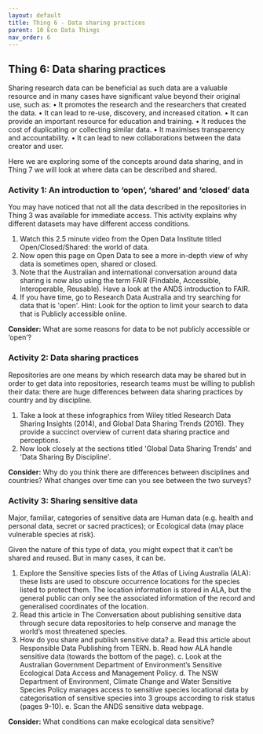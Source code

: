 ```yaml
---
layout: default
title: Thing 6 - Data sharing practices
parent: 10 Eco Data Things
nav_order: 6
---
```


## Thing 6: Data sharing practices
Sharing research data can be beneficial as such data are a valuable resource and in many cases have significant value beyond their original use, such as:
•	It promotes the research and the researchers that created the data.
•	It can lead to re-use, discovery, and increased citation.
•	It can provide an important resource for education and training.
•	It reduces the cost of duplicating or collecting similar data.
•	It maximises transparency and accountability.
•	It can lead to new collaborations between the data creator and user.

Here we are exploring some of the concepts around data sharing, and in Thing 7 we will look at where data can be described and shared.

### Activity 1: An introduction to ‘open’, ‘shared’ and ‘closed’ data
You may have noticed that not all the data described in the repositories in Thing 3 was available for immediate access. This activity explains why different datasets may have different access conditions.

1.	Watch this 2.5 minute video from the Open Data Institute titled Open/Closed/Shared: the world of data.
2.	Now open this page on Open Data to see a more in-depth view of why data is sometimes open, shared or closed.
3.	Note that the Australian and international conversation around data sharing is now also using the term FAIR (Findable, Accessible, Interoperable, Reusable). Have a look at the ANDS introduction to FAIR.
4.	If you have time, go to Research Data Australia and try searching for data that is 'open'. Hint: Look for the option to limit your search to data that is Publicly accessible online.

**Consider:** What are some reasons for data to be not publicly accessible or ‘open’?

### Activity 2: Data sharing practices
Repositories are one means by which research data may be shared but in order to get data into repositories, research teams must be willing to publish their data: there are huge differences between data sharing practices by country and by discipline.

1.	Take a look at these infographics from Wiley titled Research Data Sharing Insights (2014), and Global Data Sharing Trends (2016). They provide a succinct overview of current data sharing practice and perceptions.
2.	Now look closely at the sections titled 'Global Data Sharing Trends' and 'Data Sharing By Discipline'.

**Consider:** Why do you think there are differences between disciplines and countries? What changes over time can you see between the two surveys?

### Activity 3: Sharing sensitive data  
Major, familiar, categories of sensitive data are Human data (e.g. health and personal data, secret or sacred practices); or Ecological data (may place vulnerable species at risk).

Given the nature of this type of data, you might expect that it can’t be shared and reused. But in many cases, it can be.

1.	Explore the Sensitive species lists of the Atlas of Living Australia (ALA): these lists are used to obscure occurrence locations for the species listed to protect them. The location information is stored in ALA, but the general public can only see the associated information of the record and generalised coordinates of the location.
2.	Read this article in The Conversation about publishing sensitive data through secure data repositories to help conserve and manage the world’s most threatened species.
3.	How do you share and publish sensitive data?
a.	Read this article about Responsible Data Publishing from TERN.
b.	Read how ALA handle sensitive data (towards the bottom of the page).
c.	Look at the Australian Government Department of Environment’s Sensitive Ecological Data Access and Management Policy.
d.	The NSW Department of Environment, Climate Change and Water Sensitive Species Policy manages access to sensitive species locational data by categorisation of sensitive species into 3 groups according to risk status (pages 9-10).
e.	 Scan the ANDS sensitive data webpage.

**Consider:** What conditions can make ecological data sensitive?
